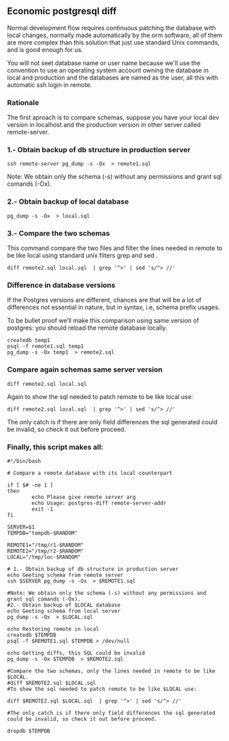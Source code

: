 ## Economic postgresql diff

Normal development flow requires continuous patching the database with local changes, normally made automatically by the orm software, all of them are more complex than this solution that just use standard Unix commands, and is good enough for us.

You will not seet database name or user name because we'll use the convention to use an operating system account owning the database in local and production and the databases are named as the user, all this with automatic ssh login in remote. 

### Rationale

The first aproach is to compare schemas, suppose you have your local dev version in localhost and the production version in other server called remote-server.

### 1.- Obtain backup of db structure in production server
```
ssh remote-server pg_dump -s -Ox  > remote1.sql
```

Note: We obtain only the schema (-s) without any permissions and grant sql comands (-Ox).
### 2.- Obtain backup of local database
```
pg_dump -s -Ox  > local.sql
```
### 3.- Compare the two schemas

This command compare the two files and filter the lines needed in remote to be like local using standard unix filters grep and sed .

```
diff remote2.sql local.sql  | grep '^>' | sed 's/^> //'  
```

### Difference in database versions

If the Postgres versions are different, chances are that will be a lot of differences not essential in nature, but in syntax, i.e, schema prefix usages.

To be bullet proof we’ll make this comparison using same version of postgres: you should reload the remote database locally.

```
createdb temp1
psql -f remote1.sql temp1
pg_dump -s -Ox temp1  > remote2.sql
```

### Compare again schemas same server version

```
diff remote2.sql local.sql  
```

Again to show the sql needed to patch remote to be like local use:
```
diff remote2.sql local.sql  | grep '^>' | sed 's/^> //'
```

The only catch is if there are only field differences the sql generated could be invalid, so check it out before proceed.

### Finally, this script makes all:

```
#!/bin/bash

# Compare a remote database with its local counterpart

if [ $# -ne 1 ]
then
        echo Please give remote server arg
        echo Usage: postgres-diff remote-server-addr
        exit -1
fi

SERVER=$1
TEMPDB="tempdb-$RANDOM"

REMOTE1="/tmp/r1-$RANDOM"
REMOTE2="/tmp/r2-$RANDOM"
LOCAL="/tmp/loc-$RANDOM"

# 1.- Obtain backup of db structure in production server
echo Geeting schema from remote server
ssh $SERVER pg_dump -s -Ox  > $REMOTE1.sql

#Note: We obtain only the schema (-s) without any permissions and grant sql comands (-Ox).
#2.- Obtain backup of $LOCAL database
echo Geeting schema from local server
pg_dump -s -Ox  > $LOCAL.sql

echo Restoring remote in local
createdb $TEMPDB
psql -f $REMOTE1.sql $TEMPDB > /dev/null

echo Getting diffs, this SQL could be invalid
pg_dump -s -Ox $TEMPDB  > $REMOTE2.sql

#Compare the two schemas, only the lines needed in remote to be like $LOCAL.
#diff $REMOTE2.sql $LOCAL.sql  
#To show the sql needed to patch remote to be like $LOCAL use:

diff $REMOTE2.sql $LOCAL.sql  | grep '^>' | sed 's/^> //'

#The only catch is if there only field differences the sql generated could be invalid, so check it out before proceed.

dropdb $TEMPDB

```



